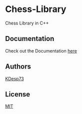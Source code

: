 # Chess-Library

Chess Library in C++

## Documentation

Check out the Documentation [here](./Documentation.md)

## Authors

[KDesp73](https://github.com/KDesp73)

## License

[MIT](./LICENSE)